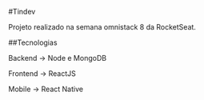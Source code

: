 #Tindev

Projeto realizado na semana omnistack 8 da RocketSeat.

##Tecnologias

Backend -> Node e MongoDB

Frontend -> ReactJS

Mobile -> React Native
